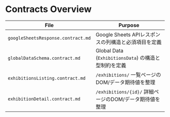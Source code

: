 # Contracts Overview

| File | Purpose |
|------|---------|
| `googleSheetsResponse.contract.md` | Google Sheets APIレスポンスの列構造と必須項目を定義 |
| `globalDataSchema.contract.md` | Global Data (`ExhibitionsData`) の構造と型制約を定義 |
| `exhibitionsListing.contract.md` | `/exhibitions/` 一覧ページのDOM/データ期待値を整理 |
| `exhibitionDetail.contract.md` | `/exhibitions/{id}/` 詳細ページのDOM/データ期待値を整理 |
